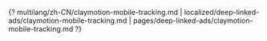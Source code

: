 {? multilang/zh-CN/claymotion-mobile-tracking.md | localized/deep-linked-ads/claymotion-mobile-tracking.md | pages/deep-linked-ads/claymotion-mobile-tracking.md ?}
